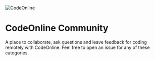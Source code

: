 ![CodeOnline](https://www.codeonline.io/img/codeonline-banner-black-padding.png)

# CodeOnline Community
A place to collaborate, ask questions and leave feedback for coding remotely with CodeOnline.
Feel free to open an issue for any of these catogories.


